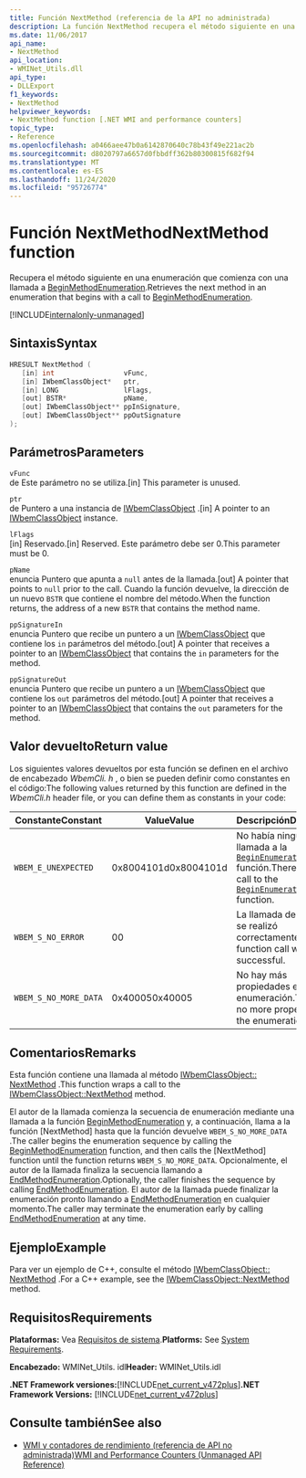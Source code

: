 ```yaml
---
title: Función NextMethod (referencia de la API no administrada)
description: La función NextMethod recupera el método siguiente en una enumeración.
ms.date: 11/06/2017
api_name:
- NextMethod
api_location:
- WMINet_Utils.dll
api_type:
- DLLExport
f1_keywords:
- NextMethod
helpviewer_keywords:
- NextMethod function [.NET WMI and performance counters]
topic_type:
- Reference
ms.openlocfilehash: a0466aee47b0a6142870640c78b43f49e221ac2b
ms.sourcegitcommit: d8020797a6657d0fbbdff362b80300815f682f94
ms.translationtype: MT
ms.contentlocale: es-ES
ms.lasthandoff: 11/24/2020
ms.locfileid: "95726774"
---
```

# <a name="nextmethod-function"></a><span data-ttu-id="4cc3c-103">Función NextMethod</span><span class="sxs-lookup"><span data-stu-id="4cc3c-103">NextMethod function</span></span>

<span data-ttu-id="4cc3c-104">Recupera el método siguiente en una enumeración que comienza con una llamada a [BeginMethodEnumeration](beginmethodenumeration.md).</span><span class="sxs-lookup"><span data-stu-id="4cc3c-104">Retrieves the next method in an enumeration that begins with a call to [BeginMethodEnumeration](beginmethodenumeration.md).</span></span>  

[!INCLUDE[internalonly-unmanaged](../../../../includes/internalonly-unmanaged.md)]
  
## <a name="syntax"></a><span data-ttu-id="4cc3c-105">Sintaxis</span><span class="sxs-lookup"><span data-stu-id="4cc3c-105">Syntax</span></span>  
  
```cpp  
HRESULT NextMethod (
   [in] int                 vFunc,
   [in] IWbemClassObject*   ptr,
   [in] LONG                lFlags,
   [out] BSTR*              pName,
   [out] IWbemClassObject** ppInSignature,
   [out] IWbemClassObject** ppOutSignature
);
```  

## <a name="parameters"></a><span data-ttu-id="4cc3c-106">Parámetros</span><span class="sxs-lookup"><span data-stu-id="4cc3c-106">Parameters</span></span>

`vFunc`  
<span data-ttu-id="4cc3c-107">de Este parámetro no se utiliza.</span><span class="sxs-lookup"><span data-stu-id="4cc3c-107">[in] This parameter is unused.</span></span>

`ptr`  
<span data-ttu-id="4cc3c-108">de Puntero a una instancia de [IWbemClassObject](/windows/desktop/api/wbemcli/nn-wbemcli-iwbemclassobject) .</span><span class="sxs-lookup"><span data-stu-id="4cc3c-108">[in] A pointer to an [IWbemClassObject](/windows/desktop/api/wbemcli/nn-wbemcli-iwbemclassobject) instance.</span></span>

`lFlags`  
<span data-ttu-id="4cc3c-109">[in] Reservado.</span><span class="sxs-lookup"><span data-stu-id="4cc3c-109">[in] Reserved.</span></span> <span data-ttu-id="4cc3c-110">Este parámetro debe ser 0.</span><span class="sxs-lookup"><span data-stu-id="4cc3c-110">This parameter must be 0.</span></span>

`pName`  
<span data-ttu-id="4cc3c-111">enuncia Puntero que apunta a `null` antes de la llamada.</span><span class="sxs-lookup"><span data-stu-id="4cc3c-111">[out] A pointer that points to `null` prior to the call.</span></span> <span data-ttu-id="4cc3c-112">Cuando la función devuelve, la dirección de un nuevo `BSTR` que contiene el nombre del método.</span><span class="sxs-lookup"><span data-stu-id="4cc3c-112">When the function returns, the address of a new `BSTR` that contains the method name.</span></span>

`ppSignatureIn`  
<span data-ttu-id="4cc3c-113">enuncia Puntero que recibe un puntero a un [IWbemClassObject](/windows/desktop/api/wbemcli/nn-wbemcli-iwbemclassobject) que contiene los `in` parámetros del método.</span><span class="sxs-lookup"><span data-stu-id="4cc3c-113">[out] A pointer that receives a pointer to an [IWbemClassObject](/windows/desktop/api/wbemcli/nn-wbemcli-iwbemclassobject) that contains the `in` parameters for the method.</span></span>

`ppSignatureOut`  
<span data-ttu-id="4cc3c-114">enuncia Puntero que recibe un puntero a un [IWbemClassObject](/windows/desktop/api/wbemcli/nn-wbemcli-iwbemclassobject) que contiene los `out` parámetros del método.</span><span class="sxs-lookup"><span data-stu-id="4cc3c-114">[out] A pointer that receives a pointer to an [IWbemClassObject](/windows/desktop/api/wbemcli/nn-wbemcli-iwbemclassobject) that contains the `out` parameters for the method.</span></span>

## <a name="return-value"></a><span data-ttu-id="4cc3c-115">Valor devuelto</span><span class="sxs-lookup"><span data-stu-id="4cc3c-115">Return value</span></span>

<span data-ttu-id="4cc3c-116">Los siguientes valores devueltos por esta función se definen en el archivo de encabezado *WbemCli. h* , o bien se pueden definir como constantes en el código:</span><span class="sxs-lookup"><span data-stu-id="4cc3c-116">The following values returned by this function are defined in the *WbemCli.h* header file, or you can define them as constants in your code:</span></span>

|<span data-ttu-id="4cc3c-117">Constante</span><span class="sxs-lookup"><span data-stu-id="4cc3c-117">Constant</span></span>  |<span data-ttu-id="4cc3c-118">Value</span><span class="sxs-lookup"><span data-stu-id="4cc3c-118">Value</span></span>  |<span data-ttu-id="4cc3c-119">Descripción</span><span class="sxs-lookup"><span data-stu-id="4cc3c-119">Description</span></span>  |
|---------|---------|---------|
| `WBEM_E_UNEXPECTED` | <span data-ttu-id="4cc3c-120">0x8004101d</span><span class="sxs-lookup"><span data-stu-id="4cc3c-120">0x8004101d</span></span> | <span data-ttu-id="4cc3c-121">No había ninguna llamada a la [`BeginEnumeration`](beginenumeration.md) función.</span><span class="sxs-lookup"><span data-stu-id="4cc3c-121">There was no call to the [`BeginEnumeration`](beginenumeration.md) function.</span></span> |
| `WBEM_S_NO_ERROR` | <span data-ttu-id="4cc3c-122">0</span><span class="sxs-lookup"><span data-stu-id="4cc3c-122">0</span></span> | <span data-ttu-id="4cc3c-123">La llamada de función se realizó correctamente.</span><span class="sxs-lookup"><span data-stu-id="4cc3c-123">The function call was successful.</span></span>  |
| `WBEM_S_NO_MORE_DATA` | <span data-ttu-id="4cc3c-124">0x40005</span><span class="sxs-lookup"><span data-stu-id="4cc3c-124">0x40005</span></span> | <span data-ttu-id="4cc3c-125">No hay más propiedades en la enumeración.</span><span class="sxs-lookup"><span data-stu-id="4cc3c-125">There are no more properties in the enumeration.</span></span> |
  
## <a name="remarks"></a><span data-ttu-id="4cc3c-126">Comentarios</span><span class="sxs-lookup"><span data-stu-id="4cc3c-126">Remarks</span></span>

<span data-ttu-id="4cc3c-127">Esta función contiene una llamada al método [IWbemClassObject:: NextMethod](/windows/desktop/api/wbemcli/nf-wbemcli-iwbemclassobject-nextmethod) .</span><span class="sxs-lookup"><span data-stu-id="4cc3c-127">This function wraps a call to the [IWbemClassObject::NextMethod](/windows/desktop/api/wbemcli/nf-wbemcli-iwbemclassobject-nextmethod) method.</span></span>

<span data-ttu-id="4cc3c-128">El autor de la llamada comienza la secuencia de enumeración mediante una llamada a la función [BeginMethodEnumeration](beginmethodenumeration.md) y, a continuación, llama a la función [NextMethod] hasta que la función devuelve `WBEM_S_NO_MORE_DATA` .</span><span class="sxs-lookup"><span data-stu-id="4cc3c-128">The caller begins the enumeration sequence by calling the [BeginMethodEnumeration](beginmethodenumeration.md) function, and then calls the [NextMethod] function until the function returns `WBEM_S_NO_MORE_DATA`.</span></span> <span data-ttu-id="4cc3c-129">Opcionalmente, el autor de la llamada finaliza la secuencia llamando a [EndMethodEnumeration](endmethodenumeration.md).</span><span class="sxs-lookup"><span data-stu-id="4cc3c-129">Optionally, the caller finishes the sequence by calling [EndMethodEnumeration](endmethodenumeration.md).</span></span> <span data-ttu-id="4cc3c-130">El autor de la llamada puede finalizar la enumeración pronto llamando a [EndMethodEnumeration](endmethodenumeration.md) en cualquier momento.</span><span class="sxs-lookup"><span data-stu-id="4cc3c-130">The caller may terminate the enumeration early by calling [EndMethodEnumeration](endmethodenumeration.md) at any time.</span></span>

## <a name="example"></a><span data-ttu-id="4cc3c-131">Ejemplo</span><span class="sxs-lookup"><span data-stu-id="4cc3c-131">Example</span></span>

<span data-ttu-id="4cc3c-132">Para ver un ejemplo de C++, consulte el método [IWbemClassObject:: NextMethod](/windows/desktop/api/wbemcli/nf-wbemcli-iwbemclassobject-nextmethod) .</span><span class="sxs-lookup"><span data-stu-id="4cc3c-132">For a C++ example, see the [IWbemClassObject::NextMethod](/windows/desktop/api/wbemcli/nf-wbemcli-iwbemclassobject-nextmethod) method.</span></span>

## <a name="requirements"></a><span data-ttu-id="4cc3c-133">Requisitos</span><span class="sxs-lookup"><span data-stu-id="4cc3c-133">Requirements</span></span>  

 <span data-ttu-id="4cc3c-134">**Plataformas:** Vea [Requisitos de sistema](../../get-started/system-requirements.md).</span><span class="sxs-lookup"><span data-stu-id="4cc3c-134">**Platforms:** See [System Requirements](../../get-started/system-requirements.md).</span></span>  
  
 <span data-ttu-id="4cc3c-135">**Encabezado:** WMINet_Utils. idl</span><span class="sxs-lookup"><span data-stu-id="4cc3c-135">**Header:** WMINet_Utils.idl</span></span>  
  
 <span data-ttu-id="4cc3c-136">**.NET Framework versiones:**[!INCLUDE[net_current_v472plus](../../../../includes/net-current-v472plus.md)]</span><span class="sxs-lookup"><span data-stu-id="4cc3c-136">**.NET Framework Versions:** [!INCLUDE[net_current_v472plus](../../../../includes/net-current-v472plus.md)]</span></span>  
  
## <a name="see-also"></a><span data-ttu-id="4cc3c-137">Consulte también</span><span class="sxs-lookup"><span data-stu-id="4cc3c-137">See also</span></span>

- [<span data-ttu-id="4cc3c-138">WMI y contadores de rendimiento (referencia de API no administrada)</span><span class="sxs-lookup"><span data-stu-id="4cc3c-138">WMI and Performance Counters (Unmanaged API Reference)</span></span>](index.md)
